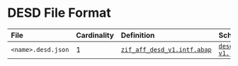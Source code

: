 # DESD File Format

File | Cardinality | Definition | Schema | Example
:--- | :---  | :--- | :--- | :---
`<name>.desd.json` | 1 | [`zif_aff_desd_v1.intf.abap`](./type/zif_aff_desd_v1.intf.abap) | [`desd-v1.json`](./desd-v1.json) | [`z_aff_example_desd.desd.json`](./examples/z_aff_example_desd.desd.json)
